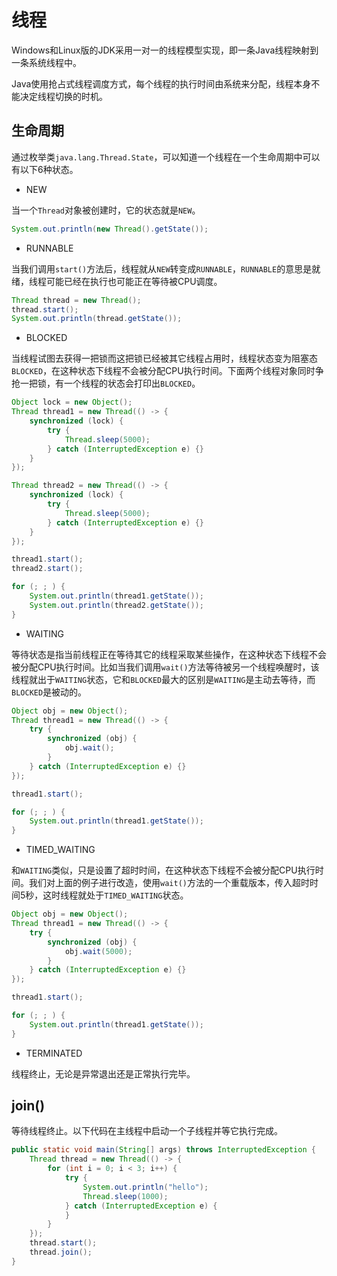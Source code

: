 # 线程

Windows和Linux版的JDK采用一对一的线程模型实现，即一条Java线程映射到一条系统线程中。

Java使用抢占式线程调度方式，每个线程的执行时间由系统来分配，线程本身不能决定线程切换的时机。

## 生命周期

通过枚举类`java.lang.Thread.State`，可以知道一个线程在一个生命周期中可以有以下6种状态。

- NEW

当一个`Thread`对象被创建时，它的状态就是`NEW`。

```java
System.out.println(new Thread().getState());
```

- RUNNABLE

当我们调用`start()`方法后，线程就从`NEW`转变成`RUNNABLE`，`RUNNABLE`的意思是就绪，线程可能已经在执行也可能正在等待被CPU调度。

```java
Thread thread = new Thread();
thread.start();
System.out.println(thread.getState());
```

- BLOCKED

当线程试图去获得一把锁而这把锁已经被其它线程占用时，线程状态变为阻塞态`BLOCKED`，在这种状态下线程不会被分配CPU执行时间。下面两个线程对象同时争抢一把锁，有一个线程的状态会打印出`BLOCKED`。

```java
Object lock = new Object();
Thread thread1 = new Thread(() -> {
    synchronized (lock) {
        try {
            Thread.sleep(5000);
        } catch (InterruptedException e) {}
    }
});

Thread thread2 = new Thread(() -> {
    synchronized (lock) {
        try {
            Thread.sleep(5000);
        } catch (InterruptedException e) {}
    }
});

thread1.start();
thread2.start();

for (; ; ) {
    System.out.println(thread1.getState());
    System.out.println(thread2.getState());
}
```

- WAITING

等待状态是指当前线程正在等待其它的线程采取某些操作，在这种状态下线程不会被分配CPU执行时间。比如当我们调用`wait()`方法等待被另一个线程唤醒时，该线程就出于`WAITING`状态，它和`BLOCKED`最大的区别是`WAITING`是主动去等待，而`BLOCKED`是被动的。

```java
Object obj = new Object();
Thread thread1 = new Thread(() -> {
    try {
        synchronized (obj) {
            obj.wait();
        }
    } catch (InterruptedException e) {}
});

thread1.start();

for (; ; ) {
    System.out.println(thread1.getState());
}
```

- TIMED_WAITING

和`WAITING`类似，只是设置了超时时间，在这种状态下线程不会被分配CPU执行时间。我们对上面的例子进行改造，使用`wait()`方法的一个重载版本，传入超时时间5秒，这时线程就处于`TIMED_WAITING`状态。

```java
Object obj = new Object();
Thread thread1 = new Thread(() -> {
    try {
        synchronized (obj) {
            obj.wait(5000);
        }
    } catch (InterruptedException e) {}
});

thread1.start();

for (; ; ) {
    System.out.println(thread1.getState());
}
```

- TERMINATED

线程终止，无论是异常退出还是正常执行完毕。

## join()

等待线程终止。以下代码在主线程中启动一个子线程并等它执行完成。

```java
public static void main(String[] args) throws InterruptedException {
    Thread thread = new Thread(() -> {
        for (int i = 0; i < 3; i++) {
            try {
                System.out.println("hello");
                Thread.sleep(1000);
            } catch (InterruptedException e) {
            }
        }
    });
    thread.start();
    thread.join();
}
```
